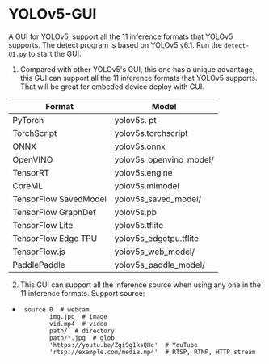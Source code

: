 # YOLOv5-GUI
A GUI for YOLOv5, support all the 11  inference formats that YOLOv5 supports.
The detect program is based on YOLOv5 v6.1.
Run the `detect-UI.py` to start the GUI.

1. Compared with other YOLOv5's GUI, this one has a unique advantage, this GUI can support all the 11  inference formats that YOLOv5 supports. That will be great for embeded device deploy with GUI. 

| Format |Model  |
|--|--|
| PyTorch | yolov5s. pt |
| TorchScript | yolov5s.torchscript |
| ONNX | yolov5s.onnx |
| OpenVINO | yolov5s_openvino_model/ |
| TensorRT | yolov5s.engine |
| CoreML | yolov5s.mlmodel |
| TensorFlow SavedModel | yolov5s_saved_model/ |
| TensorFlow GraphDef | yolov5s.pb |
| TensorFlow Lite | yolov5s.tflite |
| TensorFlow Edge TPU | yolov5s_edgetpu.tflite |
| TensorFlow.js | yolov5s_web_model/ |
| PaddlePaddle | yolov5s_paddle_model/ |

 2. This GUI can support all the inference source when using any one in the 11  inference formats. 
Support source:
- 
       source 0  # webcam 
              img.jpg  # image
              vid.mp4  # video
              path/  # directory
              path/*.jpg  # glob
              'https://youtu.be/Zgi9g1ksQHc'  # YouTube
              'rtsp://example.com/media.mp4'  # RTSP, RTMP, HTTP stream
